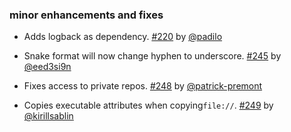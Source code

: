### minor enhancements and fixes

- Adds logback as dependency. [#220][220] by [@padilo][@padilo]
- Snake format will now change hyphen to underscore. [#245][245] by [@eed3si9n][@eed3si9n]
- Fixes access to private repos. [#248][248] by [@patrick-premont][@patrick-premont]
- Copies executable attributes when copying`file://`. [#249][249] by [@kirillsablin][@kirillsablin]

  [@eed3si9n]: https://github.com/eed3si9n
  [@padilo]: https://github.com/padilo
  [@patrick-premont]: https://github.com/patrick-premont
  [@kirillsablin]: https://github.com/kirillsablin
  [220]: https://github.com/foundweekends/giter8/pull/220
  [245]: https://github.com/foundweekends/giter8/pull/245
  [248]: https://github.com/foundweekends/giter8/pull/248
  [249]: https://github.com/foundweekends/giter8/pull/249
